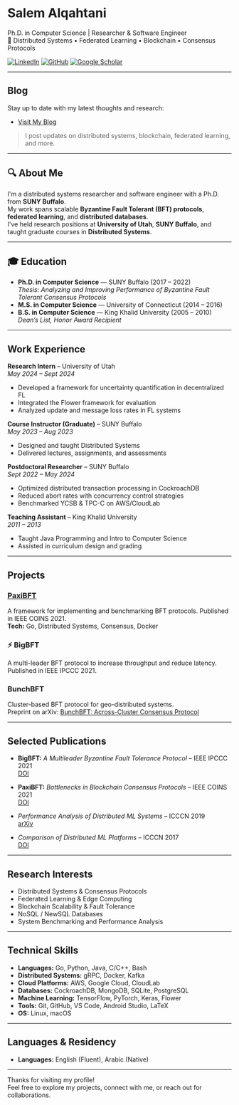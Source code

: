 # Salem Alqahtani

Ph.D. in Computer Science | Researcher & Software Engineer  
🔬 Distributed Systems • Federated Learning • Blockchain • Consensus Protocols  

[![LinkedIn](https://img.shields.io/badge/LinkedIn-Connect-blue?logo=linkedin)](http://www.linkedin.com/in/salemmohammed) 
[![GitHub](https://img.shields.io/badge/GitHub-salemmohammed-black?logo=github)](https://github.com/salemmohammed)
[![Google Scholar](https://img.shields.io/badge/Scholar-Publications-brightgreen?logo=googlescholar)](https://scholar.google.com/citations?user=CXgrQo4AAAAJ&hl=en)


---

## Blog

Stay up to date with my latest thoughts and research:
- [Visit My Blog](https://github.com/salemmohammed/salemmohammed/blob/main/_posts/SalemonSystems.md)
> I post updates on distributed systems, blockchain, federated learning, and more.


---

## 🔍 About Me

I'm a distributed systems researcher and software engineer with a Ph.D. from **SUNY Buffalo**.  
My work spans scalable **Byzantine Fault Tolerant (BFT) protocols**, **federated learning**, and **distributed databases**.  
I've held research positions at **University of Utah**, **SUNY Buffalo**, and taught graduate courses in **Distributed Systems**.

---

## 🎓 Education

- **Ph.D. in Computer Science** — SUNY Buffalo (2017 – 2022)  
  *Thesis:* *Analyzing and Improving Performance of Byzantine Fault Tolerant Consensus Protocols*
- **M.S. in Computer Science** — University of Connecticut (2014 – 2016)
- **B.S. in Computer Science** — King Khalid University (2005 – 2010)  
  *Dean’s List, Honor Award Recipient*

---

## Work Experience

**Research Intern** – University of Utah  
*May 2024 – Sept 2024*  
- Developed a framework for uncertainty quantification in decentralized FL
- Integrated the Flower framework for evaluation
- Analyzed update and message loss rates in FL systems

**Course Instructor (Graduate)** – SUNY Buffalo  
*May 2023 – Aug 2023*  
- Designed and taught Distributed Systems  
- Delivered lectures, assignments, and assessments

**Postdoctoral Researcher** – SUNY Buffalo  
*Sept 2022 – May 2024*  
- Optimized distributed transaction processing in CockroachDB
- Reduced abort rates with concurrency control strategies
- Benchmarked YCSB & TPC-C on AWS/CloudLab

**Teaching Assistant** – King Khalid University  
*2011 – 2013*  
- Taught Java Programming and Intro to Computer Science  
- Assisted in curriculum design and grading

---

## Projects

### [**PaxiBFT**](https://github.com/salemmohammed/PaxiBFT)
A framework for implementing and benchmarking BFT protocols. Published in IEEE COINS 2021.  
**Tech:** Go, Distributed Systems, Consensus, Docker

### ⚡ BigBFT  
A multi-leader BFT protocol to increase throughput and reduce latency.  
Published in IEEE IPCCC 2021.

### BunchBFT  
Cluster-based BFT protocol for geo-distributed systems.  
Preprint on arXiv: [BunchBFT: Across-Cluster Consensus Protocol](https://arxiv.org/abs/2205.10658)

---

## Selected Publications

- **BigBFT:** *A Multileader Byzantine Fault Tolerance Protocol* – IEEE IPCCC 2021  
  [DOI](https://doi.org/10.1109/IPCCC51483.2021.9679432)

- **PaxiBFT:** *Bottlenecks in Blockchain Consensus Protocols* – IEEE COINS 2021  
  [DOI](https://doi.org/10.1109/COINS51742.2021.9524210)

- *Performance Analysis of Distributed ML Systems* – ICCCN 2019  
  [arXiv](https://arxiv.org/abs/1909.02061)

- *Comparison of Distributed ML Platforms* – ICCCN 2017  
  [DOI](https://doi.org/10.1109/ICCCN.2017.8038464)

---

## Research Interests

- Distributed Systems & Consensus Protocols  
- Federated Learning & Edge Computing  
- Blockchain Scalability & Fault Tolerance  
- NoSQL / NewSQL Databases  
- System Benchmarking and Performance Analysis

---

## Technical Skills

- **Languages:** Go, Python, Java, C/C++, Bash  
- **Distributed Systems:** gRPC, Docker, Kafka  
- **Cloud Platforms:** AWS, Google Cloud, CloudLab  
- **Databases:** CockroachDB, MongoDB, SQLite, PostgreSQL  
- **Machine Learning:** TensorFlow, PyTorch, Keras, Flower  
- **Tools:** Git, GitHub, VS Code, Android Studio, LaTeX  
- **OS:** Linux, macOS

---

## Languages & Residency

- **Languages:** English (Fluent), Arabic (Native)  

---

Thanks for visiting my profile!  
Feel free to explore my projects, connect with me, or reach out for collaborations.
